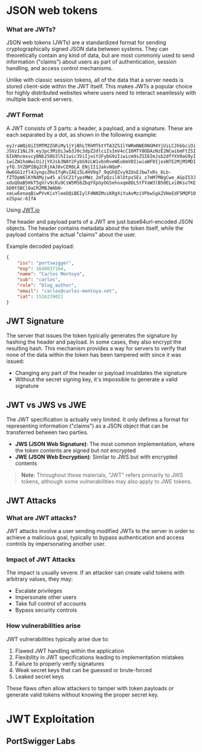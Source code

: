 # JSON web tokens
### What are JWTs?
JSON web tokens (JWTs) are a standardized format for sending cryptographically signed JSON data between systems. They can theoretically contain any kind of data, but are most commonly used to send information ("claims") about users as part of authentication, session handling, and access control mechanisms.

Unlike with classic session tokens, all of the data that a server needs is stored client-side within the JWT itself. This makes JWTs a popular choice for highly distributed websites where users need to interact seamlessly with multiple back-end servers.

### JWT Format
A JWT consists of 3 parts: a header, a payload, and a signature. These are each separated by a dot, as shown in the following example:

 ```eyJraWQiOiI5MTM2ZGRiMy1jYjBhLTRhMTktYTA3ZS1lYWRmNWE0NGM4YjUiLCJhbGciOiJSUzI1NiJ9.eyJpc3MiOiJwb3J0c3dpZ2dlciIsImV4cCI6MTY0ODAzNzE2NCwibmFtZSI6IkNhcmxvcyBNb250b3lhIiwic3ViIjoiY2FybG9zIiwicm9sZSI6ImJsb2dfYXV0aG9yIiwiZW1haWwiOiJjYXJsb3NAY2FybG9zLW1vbnRveWEubmV0IiwiaWF0IjoxNTE2MjM5MDIyfQ.SYZBPIBg2CRjXAJ8vCER0LA_ENjII1JakvNQoP-Hw6GG1zfl4JyngsZReIfqRvIAEi5L4HV0q7_9qGhQZvy9ZdxEJbwTxRs_6Lb-fZTDpW6lKYNdMyjw45_alSCZ1fypsMWz_2mTpQzil0lOtps5Ei_z7mM7M8gCwe_AGpI53JxduQOaB5HkT5gVrv9cKu9CsW5MS6ZbqYXpGyOG5ehoxqm8DL5tFYaW3lB50ELxi0KsuTKEbD0t5BCl0aCR2MBJWAbN-xeLwEenaqBiwPVvKixYleeDQiBEIylFdNNIMviKRgXiYuAvMziVPbwSgkZVHeEdF5MQP1Oe2Spac-6IfA```

Using [JWT.io](https://jwt.io/)

The header and payload parts of a JWT are just base64url-encoded JSON objects. The header contains metadata about the token itself, while the payload contains the actual "claims" about the user.

Example decoded payload:

```json
{
    "iss": "portswigger",
    "exp": 1648037164,
    "name": "Carlos Montoya",
    "sub": "carlos",
    "role": "blog_author",
    "email": "carlos@carlos-montoya.net",
    "iat": 1516239022
}
```
## JWT Signature

The server that issues the token typically generates the signature by hashing the header and payload. In some cases, they also encrypt the resulting hash. This mechanism provides a way for servers to verify that none of the data within the token has been tampered with since it was issued:

- Changing any part of the header or payload invalidates the signature
- Without the secret signing key, it's impossible to generate a valid signature

## JWT vs JWS vs JWE

The JWT specification is actually very limited. It only defines a format for representing information ("claims") as a JSON object that can be transferred between two parties.

- **JWS (JSON Web Signature)**: The most common implementation, where the token contents are signed but not encrypted
- **JWE (JSON Web Encryption)**: Similar to JWS but with encrypted contents

> **Note**: Throughout these materials, "JWT" refers primarily to JWS tokens, although some vulnerabilities may also apply to JWE tokens.

## JWT Attacks

### What are JWT attacks?
JWT attacks involve a user sending modified JWTs to the server in order to achieve a malicious goal, typically to bypass authentication and access controls by impersonating another user.

### Impact of JWT Attacks
The impact is usually severe. If an attacker can create valid tokens with arbitrary values, they may:

- Escalate privileges
- Impersonate other users
- Take full control of accounts
- Bypass security controls

### How vulnerabilities arise
JWT vulnerabilities typically arise due to:

1. Flawed JWT handling within the application
2. Flexibility in JWT specifications leading to implementation mistakes
3. Failure to properly verify signatures
4. Weak secret keys that can be guessed or brute-forced
5. Leaked secret keys

These flaws often allow attackers to tamper with token payloads or generate valid tokens without knowing the proper secret key.



# JWT Exploitation

## PortSwigger Labs
